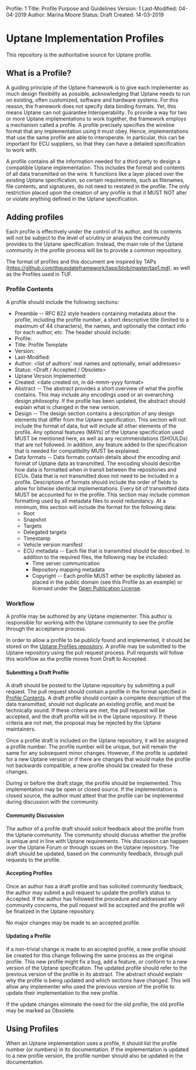 Profile: 1
Title: Profile Purpose and Guidelines
Version: 1
Last-Modified: 04-04-2019
Author: Marina Moore
Status: Draft
Created: 14-03-2019

# Uptane Implementation Profiles

This repository is the authoritative source for Uptane profile.

## What is a Profile?

A guiding principle of the Uptane framework is to give each implementer as much design flexibility as possible, acknowledging that Uptane needs to run on existing, often customized, software and hardware systems. For this reason, the framework does not specify data binding formats. Yet, this means Uptane can not guarantee Interoperability. To provide a way for two or more Uptane implementations to work together, the framework employs a mechanism called a profile. A profile precisely specifies the wireline format that any implementation using it must obey. Hence, implementations that use the same profile are able to interoperate. In particular, this can be important for ECU suppliers, so that they can have a detailed specification to work with.


A profile contains all the information needed for a third party to design a compatible Uptane implementation. This includes the format and contents of all data transmitted on the wire. It functions like a layer placed over the existing Uptane specification, so certain requirements, such as filenames, file contents, and signatures, do not need to restated in the profile. The only restriction placed upon the creation of any profile is that it MUST NOT alter or violate anything defined in the Uptane specification.

## Adding profiles

Each profile is effectively under the control of its author, and its contents will not be subject to the level of scrutiny or analysis the community provides to the Uptane specification. Instead, the main role of the Uptane community in the profile process will be to provide a common repository.


The format of profiles and this document are inspired by TAPs (https://github.com/theupdateframework/taps/blob/master/tap1.md), as well as the Profiles used in TUF.

### Profile Contents

A profile should include the following sections:

* Preamble -- RFC 822 style headers containing metadata about the profile, including the profile number, a short descriptive title (limited to a maximum of 44 characters), the names, and optionally the contact info for each author, etc. The header should include:
* Profile: <number>
* Title: Profile Template
* Version:
* Last-Modified:
* Author: <list of authors' real names and optionally, email addresses>
* Status: <Draft / Accepted / Obsolete>
* Uptane Version Implemented:
* Created: <date created on, in dd-mmm-yyyy format>
* Abstract -- The abstract provides a short overview of what the profile contains. This may include any encodings used or an overarching design philosophy. If the profile has been updated, the abstract should explain what is changed in the new version.
* Design -- The design section contains a description of any design elements that differ from the Uptane specification. This section will not include the format of data, but will include all other elements of the profile. Any optional features (MAYs) of the Uptane specification used MUST be mentioned here, as well as any recommendations (SHOULDs) that are not followed. In addition, any feature added to the specification that  is needed for compatibility MUST be explained.
* Data formats -- Data formats contain details about the encoding and format of Uptane data as transmitted. The encoding should describe how data is formatted when in transit between the repositories and ECUs. Data that is not transmitted does not need to be included in a profile. Descriptions of formats should include the order of fields to allow for bitwise identical implementations. Every bit of transmitted data MUST be accounted for in the profile. This section may include common formatting used by all metadata files to avoid redundancy. At a minimum, this section will include the format for the following data:
  * Root
  * Snapshot
  * Targets
  * Delegated targets
  * Timestamp
  * Vehicle version manifest
  * ECU metadata -- Each file that is transmitted should be described. In addition to the required files, the following may be included:
    * Time server communication
    * Repository mapping metadata
    * Copyright -- Each profile MUST either be explicitly labeled as placed in the public domain (see this Profile as an example) or licensed under the [Open Publication License](https://opencontent.org/openpub/).

### Workflow

A profile may be authored by any Uptane implementer. This author is responsible for working with the Uptane community to see the profile through the acceptance process. 

In order to allow a profile to be publicly found and implemented, it should be stored on the [Uptane Profiles repository](https://github.com/uptane/profiles). A profile may be submitted to the Uptane repository using the pull request process. Pull requests will follow this workflow as the profile moves from Draft to Accepted.

#### Submitting a Draft Profile

A draft should be posted to the Uptane repository by submitting a pull request. The pull request should contain a profile in the format specified in [Profile Contents](#profile-contents). A draft profile should contain a complete description of the data transmitted, should not duplicate an existing profile, and must be technically sound. If these criteria are met, the pull request will be accepted, and the draft profile will be in the Uptane repository. If these criteria are not met, the proposal may be rejected by the Uptane maintainers.

Once a profile draft is included on the Uptane repository, it will be assigned a profile number. The profile number will be unique, but will remain the same for any subsequent minor changes. However, if the profile is updated for a new Uptane version or if there are changes that would make the profile not backwards compatible, a new profile should be created for these changes.

During or before the draft stage, the profile should be implemented. This implementation may be open or closed source. If the implementation is closed source, the author must attest that the profile can be implemented during discussion with the community.

#### Community Discussion

The author of a profile draft should solicit feedback about the profile from the Uptane community. The community should discuss whether the profile is unique and in line with Uptane requirements. This discussion can happen over the Uptane Forum or through issues on the Uptane repository. The draft should be updated, based on the community feedback, through pull requests to the profile.

#### Accepting Profiles

Once an author has a draft profile and has solicited community feedback, the author may submit a pull request to update the profile’s status to Accepted. If the author has followed the procedure and addressed any community concerns, the pull request will be accepted and the profile will be finalized in the Uptane repository.

No major changes may be made to an accepted profile.

#### Updating a Profile

If a non-trivial change is made to an accepted profile, a new profile should be created for this change following the same process as the original profile. This new profile might fix a bug, add a feature, or conform to a new version of the Uptane specification. The updated profile should refer to the previous version of the profile in its abstract. The abstract should explain why the profile is being updated and which sections have changed. This will allow any implementer who used the previous version of the profile to update their implementation to the new profile.

If the update changes eliminate the need for the old profile, the old profile may be marked as Obsolete.

## Using Profiles

When an Uptane implementation uses a profile, it should list the profile number (or numbers) in its documentation. If the implementation is updated to a new profile version, the profile number should also be updated in the documentation.